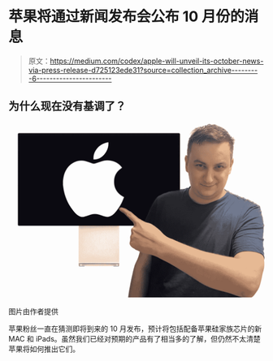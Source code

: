 # 苹果将通过新闻发布会公布 10 月份的消息

> 原文：<https://medium.com/codex/apple-will-unveil-its-october-news-via-press-release-d725123ede31?source=collection_archive---------6----------------------->

## 为什么现在没有基调了？

![](img/34b6c8068e8e0ad2f732f71758107959.png)

图片由作者提供

苹果粉丝一直在猜测即将到来的 10 月发布，预计将包括配备苹果硅家族芯片的新 MAC 和 iPads。虽然我们已经对预期的产品有了相当多的了解，但仍然不太清楚苹果将如何推出它们。
